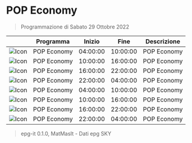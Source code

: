 # POP Economy
> Programmazione di Sabato 29 Ottobre 2022

||Programma|Inizio|Fine|Descrizione|
|---|---|---|---|---|
|![Icon](https://guidatv.sky.it/uuid/News_Cover_HavWCIHQw.png)|POP Economy|04:00:00|10:00:00|POP Economy
|![Icon](https://guidatv.sky.it/uuid/News_Cover_HavWCIHQw.png)|POP Economy|10:00:00|16:00:00|POP Economy
|![Icon](https://guidatv.sky.it/uuid/News_Cover_HavWCIHQw.png)|POP Economy|16:00:00|22:00:00|POP Economy
|![Icon](https://guidatv.sky.it/uuid/News_Cover_HavWCIHQw.png)|POP Economy|22:00:00|04:00:00|POP Economy
|![Icon](https://guidatv.sky.it/uuid/News_Cover_HavWCIHQw.png)|POP Economy|04:00:00|10:00:00|POP Economy
|![Icon](https://guidatv.sky.it/uuid/News_Cover_HavWCIHQw.png)|POP Economy|10:00:00|16:00:00|POP Economy
|![Icon](https://guidatv.sky.it/uuid/News_Cover_HavWCIHQw.png)|POP Economy|16:00:00|22:00:00|POP Economy
|![Icon](https://guidatv.sky.it/uuid/News_Cover_HavWCIHQw.png)|POP Economy|22:00:00|04:00:00|POP Economy



 > epg-it 0.1.0, MatMasIt - Dati epg SKY